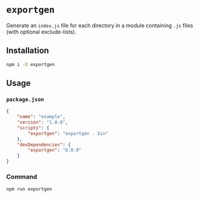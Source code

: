 # `exportgen`

Generate an `index.js` file for each directory in a module containing `.js` files (with optional exclude-lists).

## Installation

```sh
npm i -D exportgen
```

## Usage

### `package.json`

```json
{
    "name": "example",
    "version": "1.0.0",
    "scripts": {
        "exportgen": "exportgen . bin"
    },
    "devDependencies": {
        "exportgen": "0.0.0"
    }
}
```

### Command

```sh
npm run exportgen
```

